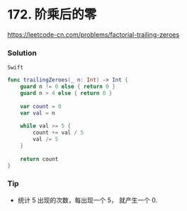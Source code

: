 # 172. 阶乘后的零


<https://leetcode-cn.com/problems/factorial-trailing-zeroes>


### Solution

`Swift`

```swift
func trailingZeroes(_ n: Int) -> Int {
    guard n != 0 else { return 0 }
    guard n > 4 else { return 0 }
    
    var count = 0
    var val = n
    
    while val >= 5 {
        count += val / 5
        val /= 5
    }
    
    return count
}
```

### Tip

- 统计 5 出现的次数，每出现一个 5， 就产生一个 0.